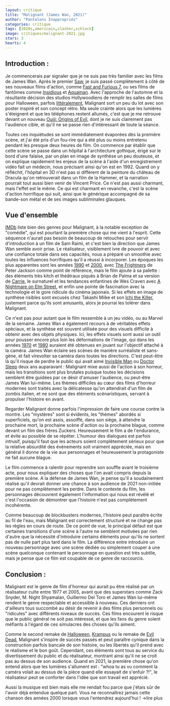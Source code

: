 ```yaml
---
layout: critique
title: "Malignant (James Wan, 2021)"
author: "Pantalons Inappropriés"
categories: critique
tags: [2020s,americain,slasher,schlock]
image: critiques/malignant-2021.jpg
stars: 3
hearts: 4
---
```


## Introduction :

Je commencerais par signaler que je ne suis pas très familier avec les films de James Wan. Après le premier [Saw](#), je suis passé complètement à côté de ses nouveaux films d'action, comme [Fast and Furious 7](#), ou ses films de fantômes comme [Insidious](#) et [Aquaman](#). Avec l'approche de l'automne et la résultante décision des studios Hollywoodiens de remplir les salles de films pour Halloween, parfois [littéralement](https://www.imdb.com/title/tt10665338/), Malignant sort un peu du lot avec son poster inspiré et son concept rétro. Ma seule crainte alors que les lumières s'éteignent et que les téléphones restent allumés, c'est que je me retrouve devant un nouveau [Ouiji: Origins of Evil](#), dont je ne suis clairement pas l'audience cible, et qu'il ne se passe rien d'intéressant de toute la séance.

Toutes ces inquiétudes se sont immédiatement évaporées dès la première scène, et j'ai été pris d'un fou-rire qui a été plus ou moins entretenu pendant les presque deux heures de film. On commence par établir que cette scène se passe dans un hôpital à l'architecture gothique, érigé sur le bord d'une falaise, par un plan en image de synthèse un peu douteuse, et on explique rapidement les enjeux de la scène à l'aide d'un enregistrement vidéo fait un médecin, nous précisant ainsi qu'on est en 1992. Quand on y réfléchit, l'hôpital en 3D n'est pas si différent de la peinture du château de Dracula qu'on retrouverait dans un film de la Hammer, et la narration pourrait tout aussi bien venir de Vincent Price. Ce n'est pas aussi charmant, mais l'effet est le même. Ce qui est charmant en revanche, c'est la scène d'action horrifique qui suit, ainsi que le générique accompagné de sa bande-son métal et de ses images subliminales glauques.

## Vue d'ensemble

[IMDb](https://www.imdb.com/title/tt3811906/) liste bien des genres pour Malignant, à la notable exception de "comédie", qui est pourtant la première chose qui me vient à l'esprit. Cette séquence n'aurait pas besoin de beaucoup de retouches pour servir d'introduction à un film de Sam Raimi, et c'est bien la direction que James Wan semble avoir prise. Le réalisateur, visiblement ivre de pouvoir et avec une confiance totale dans ses capacités, nous a préparé un smoothie avec toutes les influences horrifiques qu'il a réussi à incorporer. Les époques les plus apparentes sont les années [1990](#) et [2000](#), avec [The Frightners](#) de Peter Jackson comme point de référence, mais le film ajoute à sa palette : des éléments très kitch et théâtraux piqués à Brian de Palma et sa version de [Carrie](#), le surnaturel et les tendances enfantines de Wes Craven avec [A Nightmare on Elm Street](a-nightmare-on-elm-street-1984), et enfin une pointe de fascination avec la technologie et le gore ridicule du cinéma japonais. Si les effets en image de synthèse risibles sont excusés chez Takashi Miike et son [Ichi the Killer](#), justement parce qu'ils sont amusants, alors je pourrai les tolérer dans Malignant.

Ce n'est pas pour autant que le film ressemble à un jeu vidéo, ou au Marvel de la semaine. James Wan a également recours à de véritables effets spéciaux, et la synthèse est souvent utilisée pour des visuels difficile à obtenir avec des objets physiques. Ici, les effets visuels sont aussi un outil pour pousser encore plus loin les déformations de l'image, qui dans les années [1970](#) et [1980](#) auraient été obtenues en jouant sur l'objectif attaché à la caméra. James Wan éclaire ses scènes de manière surréaliste et sans-gène, et fait virevolter sa caméra dans toutes les directions. C'est peut-être là qu'il risque de perdre le public qui avait aimé [Invisible Man](#) ou [Doctor Sleep](#) deux ans auparavant : Malignant mixe aussi de l'action à son horreur, mais les transitions sont plus brutales puisque toutes les décisions semblent être guidées par ce désir d'amuser l'audience, ou peut-être James Wan lui-même. Les thèmes difficiles au cœur des films d'horreur modernes sont traités avec la délicatesse qu'on attendrait d'un film de zombis italien, et ne sont que des éléments scénaristiques, servant à propulser l'histoire en avant.

Regarder Malignant donne parfois l'impression de faire une course contre la montre. Les "mystères" sont si évidents, les "thèmes" abordés si superficiels, qu'on est assis, assoiffé, dans son siège, à attendre la prochaine mort, la prochaine scène d'action ou la prochaine blague, comme devant un film des frères Zuckers. Heureusement le film a de l'endurance, et évite au possible de se répéter. L'humour des dialogues est parfois intrusif, puisqu'il faut que les acteurs soient complètement sérieux pour que la relative absurdité des événements soit vraiment appréciée, mais en général il donne de la vie aux personnages et heureusement la protagoniste ne fait aucune blague.

Le film commence à ralentir pour reprendre son souffle avant le troisième acte, pour nous expliquer des choses que l'on avait compris depuis la première scène. A la défense de James Wan, je pense qu'il a soudainement réalisé qu'il devrait donner une chance à son audience de 2021 non-initiée pour ne pas complètement les perdre. Dans le contexte du film, les personnages découvrent également l'information qui nous est révélé et c'est l'occasion de démontrer que l'histoire n'est pas complètement incohérente.

Comme beaucoup de blockbusters modernes, l'histoire peut paraître écrite au fil de l'eau, mais Malignant est correctement structuré et ne change pas les règles en cours de route. De ce point de vue, le principal défaut est que certaines transitions d'une scène à l'autre ne semblent motivées par rien d'autre que la nécessité d'introduire certains éléments pour qu'ils ne sortent pas de nulle part plus tard dans le film. La différence entre introduire un nouveau personnage avec une scène dédiée ou simplement couper à une scène quelconque contenant le personnage en question est très subtile, mais je pense que ce film est coupable de ce genre de raccourcis.

## Conclusion :

Malignant est le genre de film d'horreur qui aurait pu être réalisé par un réalisateur culte entre 1977 et 2005, avant que des superstars comme Zack Snyder, M. Night Shyamalan, Guillermo Del Toro et James Wan lui-même rendent le genre respectable et accessible à nouveau. Ces derniers ont d'ailleurs tous succombé au désir de revenir à des films plus personnels ou "ridicules" avec différents niveaux de succès. Ces films encourent le risque que le public général ne soit pas intéressé, et que les fans du genre soient méfiants à l'égard de ces simulacres des choses qu'ils aiment.

Comme le second remake de [Halloween](#), [Krampus](#) ou le remake de [Evil Dead](#), Malignant s'inspire de succès passés et peut paraître cynique dans la construction parfois bancale de son histoire, ou les libertés qu'il prend avec le réalisme et le bon goût. Cependant, ces éléments sont tous au service du divertissement du public et du réalisateur, montrant ainsi qu'il ne se croit pas au dessus de son audience. Quand en 2021, la première chose qu'on entend alors que les lumières s'allument est : "whoa tu as vu comment la caméra volait au dessus de la pièce quand elle essayait de s'enfuir ?!", le réalisateur peut se conforter dans l'idée que son travail est apprécié.

Aussi la musique est bien mais elle me rendait fou parce que j'étais sûr de l'avoir déjà entendue quelque part. Vous ne reconnaîtrez jamais cette chanson des années 2000 lorsque vous l'entendrez aujourd'hui ! →lire plus
